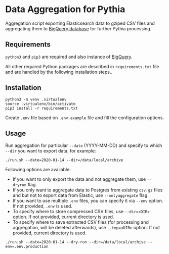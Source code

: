 # Data Aggregation for Pythia

Aggregation script exporting Elasticsearch data to gziped CSV files and aggregating them to [BigQuery database](https://cloud.google.com/bigquery) for further Pythia processing.

## Requirements

`python3` and `pip3` are required and also instance of [BigQuery](https://cloud.google.com/bigquery).

All other required Python packages are described in `requirements.txt` file and are handled by the following installation steps..

## Installation

```
python3 -m venv .virtualenv
source .virtualenv/bin/activate
pip3 install -r requirements.txt
```

Create `.env` file based on `.env.example` file and fill the configuration options.

## Usage

Run aggregation for particular `--date` (YYYY-MM-DD) and specify to which `--dir` you want to export data, for example:

```
./run.sh --date=2020-01-14 --dir=/data/local/archive
```

Following options are available:

* If you want to only export the data and not aggregate them, use `--dryrun` flag.
* If you only want to aggregate data to Postgres from existing `csv.gz` files and but not to export data from Elastic, use `--onlyaggregate` flag.
* If you want to use multiple `.env` files, you can specify it via `--env` option. If not provided, `.env` is used.
* To specify where to store compressed CSV files, use `--dir=<DIR>` option. If not provided, current directory is used.
* To specify where to save extracted CSV files (for processing and aggregation, will be deleted afterwards), use `--tmp=<DIR>` option. If not provided,  current directory is used.

```
./run.sh --date=2020-01-14 --dry-run --dir=/data/local/archive --env=.env.production
```
